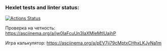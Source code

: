 ### Hexlet tests and linter status:
[![Actions Status](https://github.com/Nidenai/python-project-lvl1/workflows/hexlet-check/badge.svg)](https://github.com/Nidenai/python-project-lvl1/actions)

Проверка на четность: https://asciinema.org/a/jw0IaFcuUn3laXMIeMtlUajhP

Игра калькулятор: https://asciinema.org/a/pEV7ji79cMptxCHhxLKJyNa1m